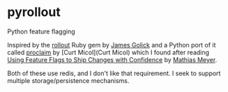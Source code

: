 # pyrollout
Python feature flagging

Inspired by the [rollout](https://github.com/FetLife/rollout) Ruby gem by [James Golick](https://github.com/jamesgolick)
and a Python port of it called
[proclaim](https://github.com/asenchi/proclaim) by [Curt Micol](Curt Micol) which I found after reading 
[Using Feature Flags to Ship Changes with Confidence](http://blog.travis-ci.com/2014-03-04-use-feature-flags-to-ship-changes-with-confidence/) 
by [Mathias Meyer](https://github.com/roidrage).

Both of these use redis, and I don't like that requirement. I seek to support multiple storage/persistence mechanisms.
